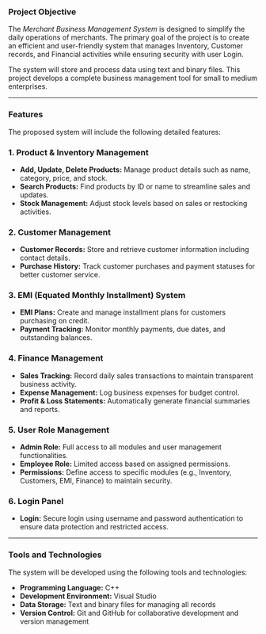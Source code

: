 ### **Project Objective**

The *Merchant Business Management System* is designed to simplify the daily operations of merchants. The primary goal of the project is to create an efficient and user-friendly system that manages Inventory, Customer records, and Financial activities while ensuring security with user Login.

The system will store and process data using text and binary files. This project develops a complete business management tool for small to medium enterprises.

---

### **Features**

The proposed system will include the following detailed features:

### **1. Product & Inventory Management**

- **Add, Update, Delete Products:** Manage product details such as name, category, price, and stock.
- **Search Products:** Find products by ID or name to streamline sales and updates.
- **Stock Management:** Adjust stock levels based on sales or restocking activities.

### **2. Customer Management**

- **Customer Records:** Store and retrieve customer information including contact details.
- **Purchase History:** Track customer purchases and payment statuses for better customer service.

### **3. EMI (Equated Monthly Installment) System**

- **EMI Plans:** Create and manage installment plans for customers purchasing on credit.
- **Payment Tracking:** Monitor monthly payments, due dates, and outstanding balances.

### **4. Finance Management**

- **Sales Tracking:** Record daily sales transactions to maintain transparent business activity.
- **Expense Management:** Log business expenses for budget control.
- **Profit & Loss Statements:** Automatically generate financial summaries and reports.

### **5. User Role Management**

- **Admin Role:** Full access to all modules and user management functionalities.
- **Employee Role:** Limited access based on assigned permissions.
- **Permissions:** Define access to specific modules (e.g., Inventory, Customers, EMI, Finance) to maintain security.

### **6. Login Panel**

- **Login:** Secure login using username and password authentication to ensure data protection and restricted access.

---

### **Tools and Technologies**

The system will be developed using the following tools and technologies:

- **Programming Language:** C++
- **Development Environment:** Visual Studio
- **Data Storage:** Text and binary files for managing all records
- **Version Control:** Git and GitHub for collaborative development and version management